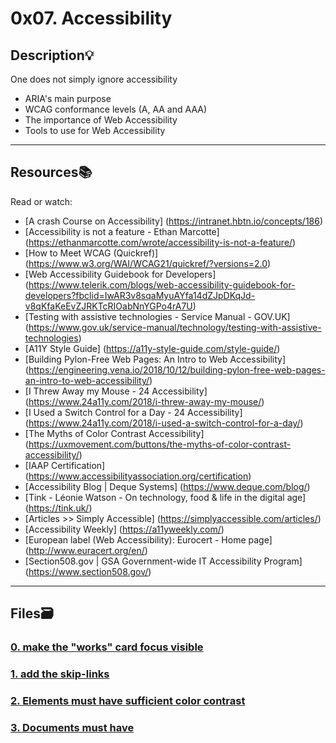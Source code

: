 # 0x07. Accessibility

## Description:bulb:

One does not simply ignore accessibility

- ARIA's main purpose
- WCAG conformance levels (A, AA and AAA)
- The importance of Web Accessibility
- Tools to use for Web Accessibility

---

## Resources:books:

Read or watch:

- [A crash Course on Accessibility] (https://intranet.hbtn.io/concepts/186)
- [Accessibility is not a feature - Ethan Marcotte] (https://ethanmarcotte.com/wrote/accessibility-is-not-a-feature/)
- [How to Meet WCAG (Quickref)] (https://www.w3.org/WAI/WCAG21/quickref/?versions=2.0)
- [Web Accessibility Guidebook for Developers] (https://www.telerik.com/blogs/web-accessibility-guidebook-for-developers?fbclid=IwAR3v8sqaMyuAYfa14dZJpDKqJd-v8qKfaKeEvZJRKTcRIOabNnYGPo4rA7U)
- [Testing with assistive technologies - Service Manual - GOV.UK] (https://www.gov.uk/service-manual/technology/testing-with-assistive-technologies)
- [A11Y Style Guide] (https://a11y-style-guide.com/style-guide/)
- [Building Pylon-Free Web Pages: An Intro to Web Accessibility] (https://engineering.vena.io/2018/10/12/building-pylon-free-web-pages-an-intro-to-web-accessibility/)
- [I Threw Away my Mouse - 24 Accessibility] (https://www.24a11y.com/2018/i-threw-away-my-mouse/)
- [I Used a Switch Control for a Day - 24 Accessibility] (https://www.24a11y.com/2018/i-used-a-switch-control-for-a-day/)
- [The Myths of Color Contrast Accessibility] (https://uxmovement.com/buttons/the-myths-of-color-contrast-accessibility/)
- [IAAP Certification] (https://www.accessibilityassociation.org/certification)
- [Accessibility Blog | Deque Systems] (https://www.deque.com/blog/)
- [Tink - Léonie Watson - On technology, food & life in the digital age] (https://tink.uk/)
- [Articles >> Simply Accessible] (https://simplyaccessible.com/articles/)
- [Accessibility Weekly] (https://a11yweekly.com/)
- [European label (Web Accessibility): Eurocert - Home page] (http://www.euracert.org/en/)
- [Section508.gov | GSA Government-wide IT Accessibility Program] (https://www.section508.gov/)

---

## Files:card_file_box:

### [0. make the "works" card focus visible](./keyboard/01-styles.css)

### [1. add the skip-links](./skip-links/01-index.html)

### [2. Elements must have sufficient color contrast](./fix-a11y/01-index.html)

### [3. Documents must have <title> element to aid in navigation](./fix-a11y/02-index.html)

### [4. <html> element must have a lang attribute](./fix-a11y/03-index.html)

### [5. Images must have alternate text](./fix-a11y/04-index.html)

### [6. Form elements must have labels](./fix-a11y/05-index.html)

### [7. Links must have discernible text](./fix-a11y/06-index.html)

### [8. Zooming and scaling must not be disabled](./fix-a11y/07-index.html)

### [9. Heading levels should only increase by one and all page content must be contained by landmarks](./fix-a11y/08-index.html)

### [10. Document must have one main landmark](./fix-a11y/09-index.html)

### [11. More than 2 elements become list](./fix-a11y/10-index.html)

---

## Author

- **Mohamed Salem** - [MoSalem149](https://github.com/MoSalem149)

